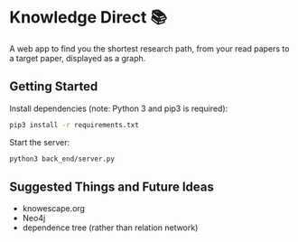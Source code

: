 # Knowledge Direct :books:

A web app to find you the shortest research path, from your read papers to a target paper, displayed as a graph.

## Getting Started

Install dependencies (note: Python 3 and pip3 is required):
```bash
pip3 install -r requirements.txt
```

Start the server:
```bash
python3 back_end/server.py
```

## Suggested Things and Future Ideas
* knowescape.org
* Neo4j
* dependence tree (rather than relation network)

